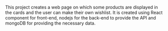 This project creates a web page on which some products are displayed in the cards and the user can make their own wishlist. It is created using React component for front-end, nodejs for the back-end to provide the API and mongoDB for providing the necessary data.
